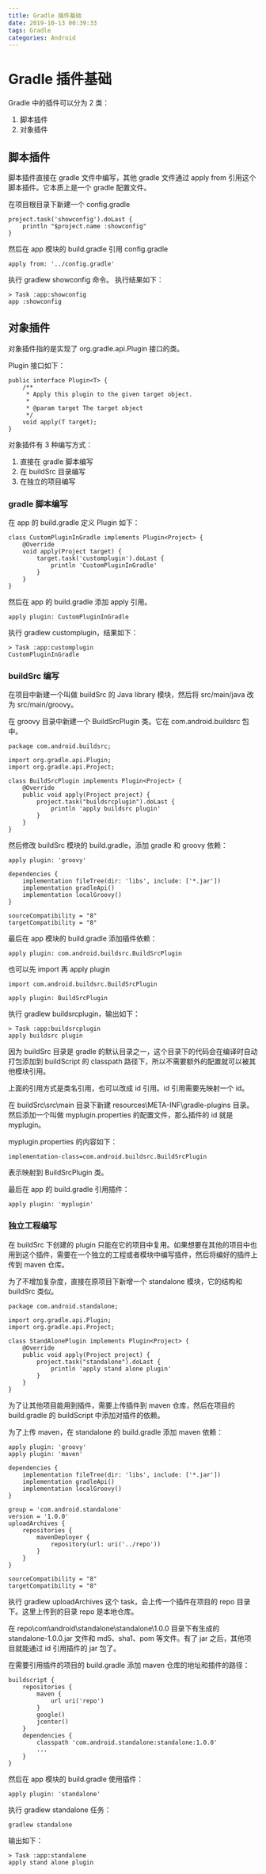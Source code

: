 ```yaml
---
title: Gradle 插件基础
date: 2019-10-13 00:39:33
tags: Gradle
categories: Android
---
```


# Gradle 插件基础

Gradle 中的插件可以分为 2 类：
1. 脚本插件
2. 对象插件

## 脚本插件

脚本插件直接在 gradle 文件中编写，其他 gradle 文件通过 apply from 引用这个脚本插件。它本质上是一个 gradle 配置文件。

在项目根目录下新建一个 config.gradle

```
project.task('showconfig').doLast {
    println "$project.name :showconfig"
}
```

然后在 app 模块的 build.gradle 引用 config.gradle

```
apply from: '../config.gradle'
```

执行 gradlew showconfig 命令。
执行结果如下：

```
> Task :app:showconfig
app :showconfig
```

## 对象插件

对象插件指的是实现了 org.gradle.api.Plugin 接口的类。

Plugin 接口如下：

```
public interface Plugin<T> {
    /**
     * Apply this plugin to the given target object.
     *
     * @param target The target object
     */
    void apply(T target);
}
```

对象插件有 3 种编写方式：

1. 直接在 gradle 脚本编写
2. 在 buildSrc 目录编写
3. 在独立的项目编写

### gradle 脚本编写

在 app 的 build.gradle 定义 Plugin 如下：

```
class CustomPluginInGradle implements Plugin<Project> {
    @Override
    void apply(Project target) {
        target.task('customplugin').doLast {
            println 'CustomPluginInGradle'
        }
    }
}
```

然后在 app 的 build.gradle 添加 apply 引用。

```
apply plugin: CustomPluginInGradle
```

执行 gradlew customplugin，结果如下：

```
> Task :app:customplugin
CustomPluginInGradle
```

### buildSrc 编写

在项目中新建一个叫做 buildSrc 的 Java library 模块，然后将 src/main/java 改为 src/main/groovy。

在 groovy 目录中新建一个 BuildSrcPlugin 类。它在 com.android.buildsrc 包中。

```
package com.android.buildsrc;

import org.gradle.api.Plugin;
import org.gradle.api.Project;

class BuildSrcPlugin implements Plugin<Project> {
    @Override
    public void apply(Project project) {
        project.task("buildsrcplugin").doLast {
            println 'apply buildsrc plugin'
        }
    }
}
```

然后修改 buildSrc 模块的 build.gradle，添加 gradle 和 groovy 依赖：

```
apply plugin: 'groovy'

dependencies {
    implementation fileTree(dir: 'libs', include: ['*.jar'])
    implementation gradleApi()
    implementation localGroovy()
}

sourceCompatibility = "8"
targetCompatibility = "8"
```

最后在 app 模块的 build.gradle 添加插件依赖：

```
apply plugin: com.android.buildsrc.BuildSrcPlugin
```

也可以先 import 再 apply plugin

```
import com.android.buildsrc.BuildSrcPlugin

apply plugin: BuildSrcPlugin
```

执行 gradlew buildsrcplugin，输出如下：

```
> Task :app:buildsrcplugin
apply buildsrc plugin
```

因为 buildSrc 目录是 gradle 的默认目录之一，这个目录下的代码会在编译时自动打包添加到 buildScript 的 classpath 路径下，所以不需要额外的配置就可以被其他模块引用。


上面的引用方式是类名引用，也可以改成 id 引用。id 引用需要先映射一个 id。

在 buildSrc\src\main 目录下新建 resources\META-INF\gradle-plugins 目录。然后添加一个叫做 myplugin.properties 的配置文件，那么插件的 id 就是 myplugin。

myplugin.properties 的内容如下：

```
implementation-class=com.android.buildsrc.BuildSrcPlugin
```

表示映射到 BuildSrcPlugin 类。

最后在 app 的 build.gradle 引用插件：

```
apply plugin: 'myplugin'
```

### 独立工程编写

在 buildSrc 下创建的 plugin 只能在它的项目中复用。如果想要在其他的项目中也用到这个插件，需要在一个独立的工程或者模块中编写插件，然后将编好的插件上传到 maven 仓库。

为了不增加复杂度，直接在原项目下新增一个 standalone 模块，它的结构和 buildSrc 类似。

```
package com.android.standalone;

import org.gradle.api.Plugin;
import org.gradle.api.Project;

class StandAlonePlugin implements Plugin<Project> {
    @Override
    public void apply(Project project) {
        project.task("standalone").doLast {
            println 'apply stand alone plugin'
        }
    }
}
```

为了让其他项目能用到插件，需要上传插件到 maven 仓库，然后在项目的 build.gradle 的 buildScript 中添加对插件的依赖。

为了上传 maven，在 standalone 的 build.gradle 添加 maven 依赖：

```
apply plugin: 'groovy'
apply plugin: 'maven'

dependencies {
    implementation fileTree(dir: 'libs', include: ['*.jar'])
    implementation gradleApi()
    implementation localGroovy()
}

group = 'com.android.standalone'
version = '1.0.0'
uploadArchives {
    repositories {
        mavenDeployer {
            repository(url: uri('../repo'))
        }
    }
}

sourceCompatibility = "8"
targetCompatibility = "8"
```

执行 gradlew uploadArchives 这个 task，会上传一个插件在项目的 repo 目录下。这里上传到的目录 repo 是本地仓库。

在 repo\com\android\standalone\standalone\1.0.0 目录下有生成的 standalone-1.0.0.jar 文件和 md5、sha1、pom 等文件。有了 jar 之后，其他项目就能通过 id 引用插件的 jar 包了。

在需要引用插件的项目的 build.gradle 添加 maven 仓库的地址和插件的路径：

```
buildscript {
    repositories {
        maven {
            url uri('repo')
        }
        google()
        jcenter()
    }
    dependencies {
        classpath 'com.android.standalone:standalone:1.0.0'
        ...
    }
}
```

然后在 app 模块的 build.gradle 使用插件：

```
apply plugin: 'standalone'
```

执行 gradlew standalone 任务：

```
gradlew standalone
```

输出如下：

```
> Task :app:standalone
apply stand alone plugin
```